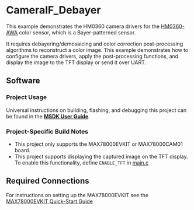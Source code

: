 # CameraIF_Debayer

This example demonstrates the HM0360 camera drivers for the [HM0360-AWA](https://www.digikey.com/en/products/detail/himax/HM0360-AWA/14109822) color sensor, which is a Bayer-patterned sensor.

It requires debayering/demosaicing and color correction post-processing algorithms to reconstruct a color image.  This example demonstrates how to configure the camera drivers, apply the post-processing functions, and display the image to the TFT display or send it over UART.

## Software

### Project Usage

Universal instructions on building, flashing, and debugging this project can be found in the **[MSDK User Guide](https://analogdevicesinc.github.io/msdk/USERGUIDE/)**.

### Project-Specific Build Notes

* This project only supports the MAX78000EVKIT or MAX78000CAM01 board.
* This project supports displaying the captured image on the TFT display.  To enable this functionality, define `ENABLE_TFT` in [main.c](main.c)

## Required Connections

For instructions on setting up the MAX78000EVKIT see the [MAX78000EVKIT Quick-Start Guide](https://github.com/MaximIntegratedAI/MaximAI_Documentation/tree/master/MAX78000_Evaluation_Kit)

